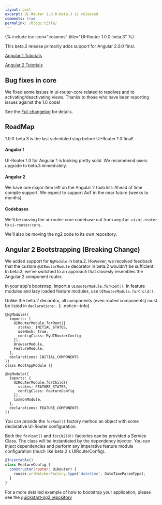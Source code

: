 ```yaml
---
layout: post
excerpt: UI-Router 1.0.0-beta.3 is released
comments: true
permalink: /blog/:title/
---
```


{% include toc icon="columns" title="UI-Router 1.0.0-beta.3" %}

This beta.3 release primarily adds support for Angular 2.0.0 final.


[Angular 1 Tutorials](https://ui-router.github.io/ng1/tutorial/helloworld)

[Angular 2 Tutorials](https://ui-router.github.io/ng2/tutorial/helloworld)


## Bug fixes in core

We fixed some issues in ui-router-core related to resolves and to activating/deactivating views.
Thanks to those who have been reporting issues against the 1.0 code!

See the [Full changelog](https://github.com/angular-ui/ui-router/releases/tag/1.0.0-beta.3) for details.

## RoadMap

1.0.0-beta.3 is the last scheduled stop before UI-Router 1.0 final!

#### Angular 1

UI-Router 1.0 for Angular 1 is looking pretty solid.
We recommend users upgrade to beta.3 immediately.

#### Angular 2

We have one major item left on the Angular 2  todo list: Ahead of time compile support.
We expect to support AoT in the near future (weeks to months).

#### Codebases

We'll be moving the ui-router-core codebase out from `angular-ui/ui-router` to `ui-router/core`.

We'll also be moving the ng2 code to its own repository.


## Angular 2 Bootstrapping (Breaking Change)

We added support for `NgModule` in beta.2.
However, we received feedback that the custom `@UIRouterModule` decorator in beta.2 wouldn't be sufficient.
In beta.3, we've switched to an approach that closesly resembles the Angular 2 component router.

In your app's bootstrap, import a `UIRouterModule.forRoot()`.
In feature modules and lazy loaded feature modules, use `UIRouterModule.forChild()`.

Unlike the beta.2 decorator, all components (even routed components) must be listed in `declarations:`.
{: .notice--info}

```
@NgModule({
  imports: [
    UIRouterModule.forRoot({
      states: INITIAL_STATES,
      useHash: true,
      configClass: MyUIRouterConfig
    }),
    BrowserModule,
    FeatureModule,
  ],
  declarations: INITIAL_COMPONENTS
})
class RootAppModule {}

@NgModule({
  imports: [
    UIRouterModule.forChild({
      states: FEATURE_STATES,
      configClass: FeatureConfig
    }),
    CommonModule,
  ],
  declarations: FEATURE_COMPONENTS
})
```

You can provide the `forRoot()` factory method an object with some declarative UI-Router configuration.

Both the `forRoot()` and `forChild()` factories can be provided a Service Class. 
The class will be instantiated by the dependency injector.
You can inject dependencies and perform any imperative feature module configuration (much like beta.2's UIRouterConfig).

```js
@Injectable()
class FeatureConfig {
  constructor(router: UIRouter) {
    router.urlMatcherFactory.type('datetime', DateTimeParamType);
  }
}
```

For a more detailed example of how to bootstrap your application, please see the 
[quickstart-ng2 repository](https://github.com/ui-router/quickstart-ng2)
